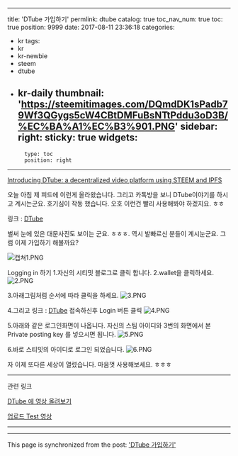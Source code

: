 
---
title: 'DTube 가입하기'
permlink: dtube
catalog: true
toc_nav_num: true
toc: true
position: 9999
date: 2017-08-11 23:36:18
categories:
- kr
tags:
- kr
- kr-newbie
- steem
- dtube
- kr-daily
thumbnail: 'https://steemitimages.com/DQmdDK1sPadb79Wf3QGygs5cW4CBtDMFuBsNTtPddu3oD3B/%EC%BA%A1%EC%B3%901.PNG'
sidebar:
    right:
        sticky: true
widgets:
    -
        type: toc
        position: right
---


[Introducing DTube: a decentralized video platform using STEEM and IPFS](https://steemit.com/video/@heimindanger/introducing-dtube-a-decentralized-video-platform-using-steem-and-ipfs)

오늘 아침 제 피드에 이런게 올라왔습니다. 그리고 카톡방을 보니 DTube이야기를 하시고 계시는군요. 호기심이 작동 했습니다. 오호 이런건 빨리 사용해봐야 하겠지요. ㅎㅎ

링크 : [DTube](https://dtube.video/)

벌써 눈에 있은 대문사진도 보이는 군요. ㅎㅎㅎ. 역시 발빠르신 분들이 계시눈군요. 그럼 이제 가입하기 해볼까요? 

![캡쳐1.PNG](https://steemitimages.com/DQmdDK1sPadb79Wf3QGygs5cW4CBtDMFuBsNTtPddu3oD3B/%EC%BA%A1%EC%B3%901.PNG)


Logging in 하기
1.자신의 시티밋 블로그로 클릭 합니다.
2.wallet을 클릭하세요.
![2.PNG](https://steemitimages.com/DQmXNbT2x1GtvNHvQ8Uh85NckY2UXzLfQznzrFrbJikrLdC/2.PNG)


3.아래그림처럼 순서에 따라 클릭을 하세요. 
![3.PNG](https://steemitimages.com/DQmZBW2GdkPqxGUjUUsn9gLHYoqUpY41ymQ2pfFPzRvdxED/3.PNG)


4.그리고 링크 : [DTube](https://dtube.video/) 접속하신후 Login 버튼 클릭
![4.PNG](https://steemitimages.com/DQmdby4kWoXqM8mqjqcT1Q3FjtfkGKrMbKVcDJYPMTthRbt/4.PNG)

5.아래와 같은 로그인화면이 나옵니다. 자신의 스팀 아이디와 3번의 화면에서 본 Private posting key 를 넣으시면 됩니다.
![5.PNG](https://steemitimages.com/DQmancEPAEsgYHQURj3q5XMtSVDr7m4nWWgHApBJBAiAJdA/5.PNG)

6.바로 스티밋의 아이디로 로그인 되었습니다. 
![6.PNG](https://steemitimages.com/DQmRH43QpPRiPmutzywhHQVQGrgMdoTV1MaiwSg3qrVj1fT/6.PNG)

자 이제 또다른 세상이 열렸습니다. 마음껏 사용해보세요. ㅎㅎㅎ

------------------
관련 링크

[DTube 에 영상 올려보기](https://steemit.com/kr/@kingbit/7abggf-dtube)

[업로드 Test 영상](https://steemit.com/dtube/@kingbit/5ac88hnj)

----------------

- - -

This page is synchronized from the post: ['DTube 가입하기'](https://steemit.com/@kingbit/dtube)
